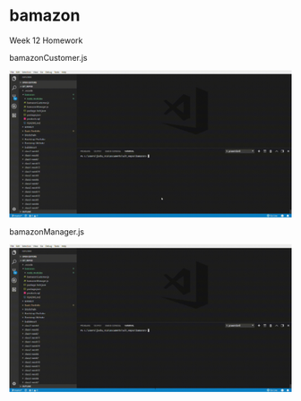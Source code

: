 # bamazon
Week 12 Homework

bamazonCustomer.js

![](bamazonCustomer.gif)

bamazonManager.js

![](bamazonManager.gif)

